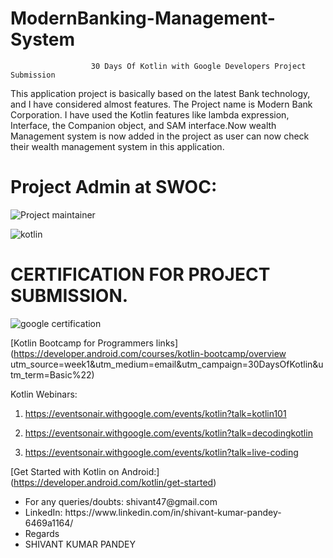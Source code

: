 # ModernBanking-Management-System
                      30 Days Of Kotlin with Google Developers Project Submission


<p>This application project is basically based on the latest Bank technology, and I have considered almost features. The Project name is Modern Bank Corporation. I have used the Kotlin features like lambda expression, Interface, the Companion object, and SAM interface.Now wealth Management system is now added in the project  as user can now check their wealth management system in this application.</p>

# Project Admin at SWOC:

![Project maintainer](https://user-images.githubusercontent.com/50301680/102719761-fe044900-4315-11eb-9823-af4c38e3a33e.png)

![kotlin](https://user-images.githubusercontent.com/50301680/83848868-22a72380-a72c-11ea-9e12-b859d8697606.png)

# CERTIFICATION FOR PROJECT SUBMISSION.
![google certification](https://user-images.githubusercontent.com/50301680/86451190-2c767380-bd38-11ea-937d-4842f81eea3e.png)


[Kotlin Bootcamp for Programmers links](https://developer.android.com/courses/kotlin-bootcamp/overview utm_source=week1&utm_medium=email&utm_campaign=30DaysOfKotlin&utm_term=Basic%22)


Kotlin Webinars: 
1. https://eventsonair.withgoogle.com/events/kotlin?talk=kotlin101

2. https://eventsonair.withgoogle.com/events/kotlin?talk=decodingkotlin

3. https://eventsonair.withgoogle.com/events/kotlin?talk=live-coding




[Get Started with Kotlin on Android:]
(https://developer.android.com/kotlin/get-started)














<ul>
  <li>For any queries/doubts: shivant47@gmail.com</li>
 <li>LinkedIn: https://www.linkedin.com/in/shivant-kumar-pandey-6469a1164/ </li>
<li>Regards</li>
<li>SHIVANT KUMAR PANDEY</li>
</ul>




